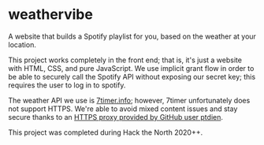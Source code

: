 # weathervibe
A website that builds a Spotify playlist for you, based on the weather at your location. 

This project works completely in the front end; that is, it's just a website with HTML, CSS, and pure JavaScript. We use implicit grant flow in order to be able to securely call the Spotify API without exposing our secret key; this requires the user to log in to spotify. 

The weather API we use is [7timer.info](http://7timer.info/index.php?lang=en); however, 7timer unfortunately does not support HTTPS. We're able to avoid mixed content issues and stay secure thanks to an [HTTPS proxy provided by GitHub user ptdien](https://gist.github.com/ptdien/3aa8cc3102e0a9ab0fa6bf29d44ffc86).

This project was completed during Hack the North 2020++.


